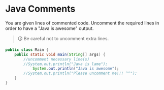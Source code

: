 # Java Comments 
You are given lines of commented code. Uncomment the required lines in order to have a "Java is awesome" output.  

>🛈 Be careful not to uncomment extra lines.

```java
public class Main {
	public static void main(String[] args) {
		//uncomment necessary line(s)
		//System.out.println("Java is lame");
			System.out.println("Java is awesome");
		//System.out.println("Please uncomment me!!! ^^");
	}
}
```